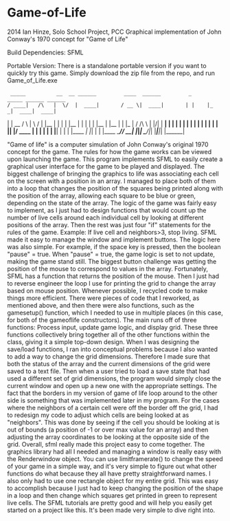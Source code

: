 # Game-of-Life
2014 Ian Hinze, Solo School Project, PCC
Graphical implementation of John Conway's 1970 concept for "Game of Life"

Build Dependencies: SFML

Portable Version: There is a standalone portable version if you want to quickly try this game. 
Simply download the zip file from the repo, and run Game_of_Life.exe



     _____          __  __ ______         ____  ______         _      _____ ______ ______
    / ____|   /\   |  \/  |  ____|       / __ \|  ____|       | |    |_   _|  ____|  ____|
   | |  __   /  \  | \  / | |__         | |  | | |__          | |      | | | |__  | |__
   | | |_ | / /\ \ | |\/| |  __|        | |  | |  __|         | |      | | |  __| |  __|
   | |__| |/ ____ \| |  | | |____       | |__| | |            | |____ _| |_| |    | |____
    \_____/_/    \_\_|  |_|______|       \____/|_|            |______|_____|_|    |______|


"Game of life" is a computer simulation of John Conway's original 1970 concept for the game.
The rules for how the game works can be viewed upon launching the game.
This program implements SFML to easily create a graphical user interface for the game to be played
and displayed. The biggest challenge of bringing the graphics to life was associating each cell on
the screen with a position in an array. I managed to place both of them into a loop that changes
the position of the squares being printed along with the position of the array, allowing each
square to be blue or green, depending on the state of the array. The logic of the game was fairly
easy to implement, as I just had to design functions that would count up the number of live cells
around each individual cell by looking at different positions of the array. Then the rest was just
four "if"  statements for the rules of the game. Example: If live cell and neighbors>3, stop living.
SFML made it easy to manage the window and implement buttons. The logic here was also simple.
For example, if the space key is pressed, then the boolean "pause" = true. When "pause" = true,
the game logic is set to not update, making the game stand still. The biggest button challenge
was getting the position of the mouse to correspond to values in the array. Fortunately, SFML has
a function that returns the position of the mouse. Then I just had to reverse engineer the loop I
use for printing the grid to change the array based on mouse position. Whenever possible, I recycled
code to make things more efficient. There were pieces of code that I reworked, as mentioned above,
and then there were also functions, such as the gamesetup() function, which I needed to use in
multiple places (in this case, for both of the gameoflife constructors). The main runs off of three
functions: Process input, update game logic, and display grid. These three functions collectively
bring together all of the other functions within the class, giving it a simple top-down design.
When I was designing the save/load functions, I ran into conceptual problems because I also
wanted to add a way to change the grid dimensions. Therefore I made sure that both the status
of the array and the current dimensions of the grid were saved to a text file. Then when a user
tried to load a save state that had used a different set of grid dimensions, the program would simply
close the current window and open up a new one with the appropriate settings. The fact that the borders
in my version of game of life loop around to the other side is something that was implemented later in
my program. For the cases where the neighbors of a certain cell were off the border off the grid, I had
to redesign my code to adjust which cells are being looked at as "neighbors". This was done by seeing if
the cell you should be looking at is out of bounds (a position of -1 or over max value for an array) and
then adjusting the array coordinates to be looking at the opposite side of the grid.
Overall, sfml really made this project easy to come together. The graphics library had all I needed and
managing a window is really easy with the Renderwindow object. You can use limitframerate() to change
the speed of your game in a simple way, and it's very simple to figure out what other functions do what
because they all have pretty straightforward names. I also only had to use one rectangle object for my
entire grid. This was easy to accomplish because I just had to keep changing the position of the shape
in a loop and then change which squares get printed in green to represent live cells. The SFML tutorials
are pretty good and will help you easily get started on a project like this. It's been made very simple
to dive right into.

